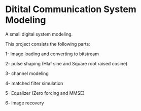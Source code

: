 # Ditital Communication System Modeling
 A small digital system modeling.

 This project consists the following parts:
 
1- Image loading and converting to bitstream 

2- pulse shaping (Hlaf sine and Square root raised cosine) 

3- channel modeling 

4- matched filter simulation 

5- Equalizer (Zero forcing and MMSE) 

6- image recovery

